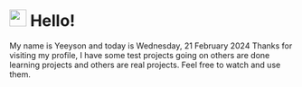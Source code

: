  <h1>
    <img src="https://emojis.slackmojis.com/emojis/images/1643510097/45343/hi.gif?1643510097" width="30"/> 
    Hello!
 </h1>
 <p>
    My name is Yeeyson and today is Wednesday, 21 February 2024
    Thanks for visiting my profile, I have some test projects going on others are done learning projects and others are real projects.
    Feel free to watch and use them.
 </p>